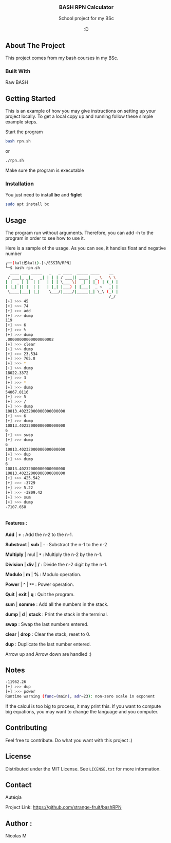 

<div align="center">
 

  <h3 align="center">BASH RPN Calculator</h3>

  <p align="center">
School project for my BSc
    <br />
    <br />
:D
  </p>
</div>



## About The Project


This project comes from my bash courses in my BSc. 

### Built With

Raw BASH

## Getting Started

This is an example of how you may give instructions on setting up your project locally.
To get a local copy up and running follow these simple example steps.


Start the program
  ```bash
bash rpn.sh
  ```
or
```bash
./rpn.sh
```

Make sure the program is executable

### Installation

You just need to install **bc** and **figlet**

```bash
sudo apt install bc
```



## Usage

The program run without arguments. Therefore, you can add -h to the program in order to see how to use it.

Here is a sample of the usage. As you can see, it handles float and negative number


```bash
┌──(kali㉿kali)-[~/ESSIR/RPN]
└─$ bash rpn.sh
  ____ ___ _____   _   _ ____  _____ ____    __   
 / ___|_ _|_   _| | | | / ___|| ____|  _ \   \ \  
| |  _ | |  | |   | | | \___ \|  _| | |_) | (_) | 
| |_| || |  | |   | |_| |___) | |___|  _ <   _| | 
 \____|___| |_|    \___/|____/|_____|_| \_\ (_) | 
                                             /_/  
[+] >>> 45
[+] >>> 74
[+] >>> add
[+] >>> dump
119
[+] >>> 6
[+] >>> %
[+] >>> dump
.00000000000000000002
[+] >>> clear
[+] >>> dump
[+] >>> 23.534
[+] >>> 765.8
[+] >>> *
[+] >>> dump
18022.3372
[+] >>> 3
[+] >>> *
[+] >>> dump
54067.0116
[+] >>> 5
[+] >>> /
[+] >>> dump                                                                     
10813.40232000000000000000
[+] >>> 6
[+] >>> dump
10813.40232000000000000000
6
[+] >>> swap
[+] >>> dump
6
10813.40232000000000000000
[+] >>> dup
[+] >>> dump
6
10813.40232000000000000000
10813.40232000000000000000
[+] >>> 425.542
[+] >>> -3729
[+] >>> 5.22
[+] >>> -3809.42
[+] >>> sum
[+] >>> dump
-7107.658



```


#### Features :

**Add** | **+** : Add the n-2 to the n-1. 

**Substract** | **sub** | **-** : Substract the n-1 to the n-2

**Multiply** | mul | **`*`** : Multiply the n-2 by the n-1.

**Division** | **div** | **/** : Divide the n-2 digit by the n-1.

**Modulo** | **m** | **%** : Modulo operation.

**Power** | **^** | **``**``** : Power operation.

**Quit** | **exit** | **q** : Quit the program.

**sum** | **somme** : Add all the numbers in the stack.

**dump** | **d** | **stack** : Print the stack in the terminal.

**swap** : Swap the last numbers entered.

**clear** | **drop** : Clear the stack, reset to 0.

**dup** : Duplicate the last number entered.


Arrow up and Arrow down are handled :)


## Notes 

```bash
-11962.26
[+] >>> dup
[+] >>> power
Runtime warning (func=(main), adr=23): non-zero scale in exponent
```
If the calcul is too big to process, it may print this. 
If you want to compute big equations, you may want to change the language and you computer.


## Contributing

Feel free to contribute. Do what you want with this project :)


## License

Distributed under the MIT License. See `LICENSE.txt` for more information.


## Contact

Autéqia

Project Link: https://github.com/strange-fruit/bashRPN


## Author : 

Nicolas M
